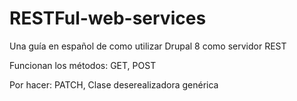 # RESTFul-web-services
Una guía en español de como utilizar Drupal 8 como servidor REST


Funcionan los métodos:
GET,
POST

Por hacer:
PATCH,
Clase deserealizadora genérica
